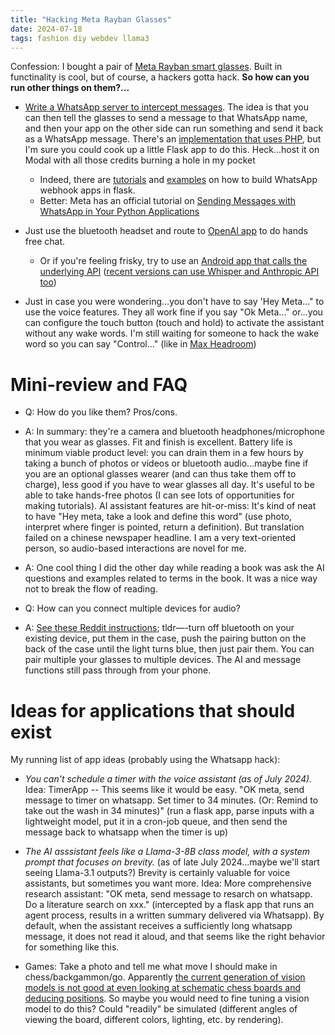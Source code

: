 ```yaml
---
title: "Hacking Meta Rayban Glasses"
date: 2024-07-18
tags: fashion diy webdev llama3
---
```


Confession:  I bought a pair of [Meta Rayban smart glasses](https://www.meta.com/smart-glasses/).  Built in functinality is cool, but of course, a hackers gotta hack.  **So how can you run other things on them?...**

- [Write a WhatsApp server to intercept messages](https://jovanovski.medium.com/part-2-getting-chatgpt-working-on-meta-smart-glasses-82e74c9a6e1e).  The idea is that you can then tell the glasses to send a message to that WhatsApp name, and then your app on the other side can run something and send it back as a WhatsApp message. There's an [implementation that uses PHP](https://github.com/jovanovski/meta-glasses-gpt/tree/main/whatsapp-approach), but I'm sure you could cook up a little Flask app to do this. Heck...host it on Modal with all those credits burning a hole in my pocket 
    - Indeed, there are [tutorials](https://www.youtube.com/watch?v=uN_MNOaoxBU) and [examples](https://github.com/gustavz/whatsbot) on how to build WhatsApp webhook apps in flask.
    - Better:  Meta has an official tutorial on [Sending Messages with WhatsApp in Your Python Applications](https://developers.facebook.com/blog/post/2022/10/24/sending-messages-with-whatsapp-in-your-python-applications/)
- Just use the bluetooth headset and route to [OpenAI app](https://www.reddit.com/r/ChatGPT/comments/18176er/can_i_use_chatgpt_for_handsfree_conversations/) to do hands free chat.  
    - Or if you're feeling frisky, try to use an [Android app that calls the underlying API](https://www.reddit.com/r/ChatGPT/comments/13cv0w5/i_made_a_free_opensource_gptpowered_voiceoperated/) ([recent versions can use Whisper and Anthropic API too](https://play.google.com/store/apps/details?id=org.mtopol.assistant))

- Just in case you were wondering...you don't have to say 'Hey Meta..." to use the voice features.  They all work fine if you say "Ok Meta..." or...you can configure the touch button (touch and hold) to activate the assistant without any wake words.  I'm still waiting for someone to hack the wake word so you can say "Control..." (like in [Max Headroom](https://youtu.be/gCgIEgMpspI?si=2j3FoPuaWEL0PpGG))

# Mini-review and FAQ

- Q: How do you like them? Pros/cons.
- A: In summary: they're a camera and bluetooth headphones/microphone that you wear as glasses.  Fit and finish is excellent. Battery life is minimum viable product level: you can drain them in a few hours by taking a bunch of photos or videos or bluetooth audio...maybe fine if you are an optional glasses wearer (and can thus take them off to charge), less good if you have to wear glasses all day.  It's useful to be able to take hands-free photos (I can see lots of opportunities for making tutorials). AI assistant features are hit-or-miss:  It's kind of neat to have "Hey meta, take a look and define this word" (use photo, interpret where finger is pointed, return a definition).  But translation failed on a chinese newspaper headline.   I am a very text-oriented person, so audio-based interactions are novel for me.  
- A: One cool thing I did the other day while reading a book was ask the AI questions and examples related to terms in the book.  It was a nice way not to break the flow of reading.


- Q: How can you connect multiple devices for audio?
- A: [See these Reddit instructions](https://www.reddit.com/r/RayBanStories/comments/17xlych/comment/lfoqt7m/); tldr—-turn off bluetooth on your existing device, put them in the case, push the pairing button on the back of the case until the light turns blue, then just pair them.  You can pair multiple your glasses to multiple devices.  The AI and message functions still pass through from your phone.

# Ideas for applications that should exist

 My running list of app ideas (probably using the Whatsapp hack):

- *You can't schedule a timer with the voice assistant (as of July 2024).*  Idea:  TimerApp -- This seems like it would be easy.  "OK meta, send message to timer on whatsapp.  Set timer to 34 minutes. (Or: Remind to take out the wash in 34 minutes)" (run a flask app, parse inputs with a lightweight model, put it in a cron-job queue, and then send the message back to whatsapp when the timer is up)

- *The AI asssistant feels like a Llama-3-8B class model, with a system prompt that focuses on brevity.* (as of late July 2024...maybe we'll start seeing Llama-3.1 outputs?) Brevity is certainly valuable for voice assistants, but sometimes you want more.  Idea: More comprehensive research assistant:  "OK meta, send message to resarch on whatsapp.  Do a literature search on xxx." (intercepted by a flask app that runs an agent process, results in a written summary delivered via Whatsapp).  By default, when the assistant receives a sufficiently long whatsapp message, it does not read it aloud, and that seems like the right behavior for something like this. 

- Games:  Take a photo and tell me what move I should make in chess/backgammon/go.  Apparently [the current generation of vision models is not good at even looking at schematic chess boards and deducing positions](https://www.linkedin.com/posts/aroraaman_given-an-input-image-of-a-chess-board-can-activity-7219166035889856513-tVS6). So maybe you would need to fine tuning a vision model to do this? Could "readily" be simulated (different angles of viewing the board, different colors, lighting, etc. by rendering).

